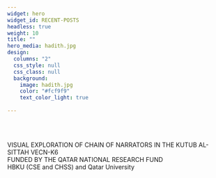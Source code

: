 ```yaml
---
widget: hero
widget_id: RECENT-POSTS
headless: true
weight: 10
title: ""
hero_media: hadith.jpg
design:
  columns: "2"
  css_style: null
  css_class: null
  background:
    image: hadith.jpg
    color: "#fcf9f9"
    text_color_light: true
  
---
```

<br>

<br>

<!--StartFragment-->

VISUAL EXPLORATION OF CHAIN OF NARRATORS IN THE KUTUB 
AL-SITTAH VECN-K6
<br>
FUNDED BY THE QATAR NATIONAL RESEARCH  FUND
<br>
HBKU (CSE and CHSS) and Qatar University

<!--EndFragment-->

